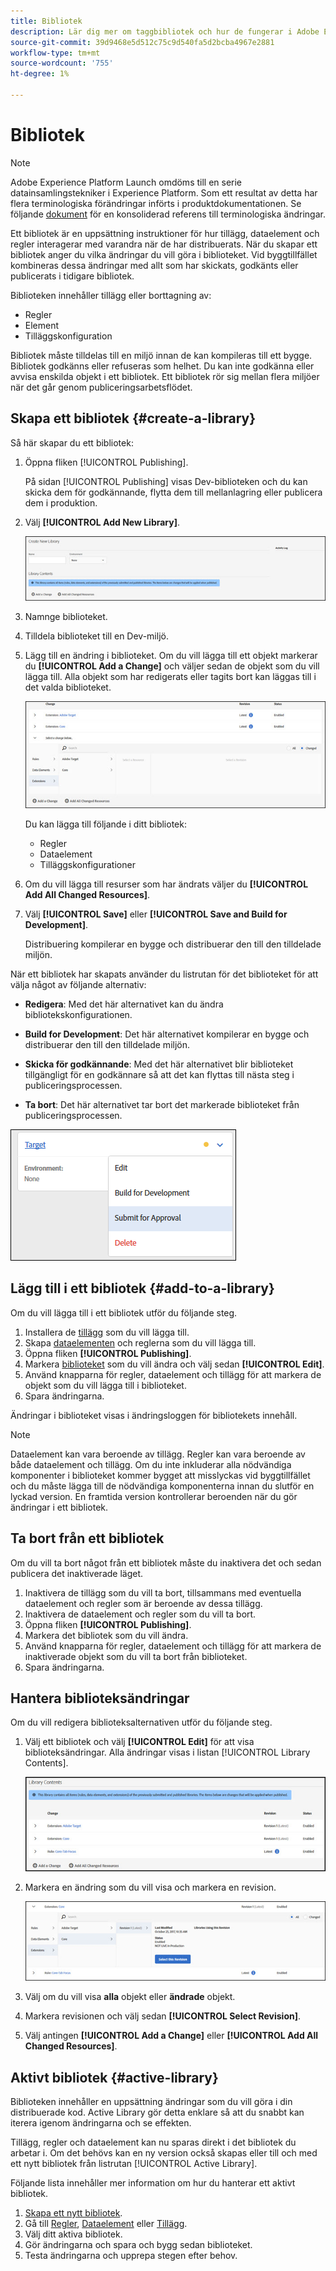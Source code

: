 ```yaml
---
title: Bibliotek
description: Lär dig mer om taggbibliotek och hur de fungerar i Adobe Experience Platform.
source-git-commit: 39d9468e5d512c75c9d540fa5d2bcba4967e2881
workflow-type: tm+mt
source-wordcount: '755'
ht-degree: 1%

---
```


# Bibliotek

>[!NOTE]
>
>Adobe Experience Platform Launch omdöms till en serie datainsamlingstekniker i Experience Platform. Som ett resultat av detta har flera terminologiska förändringar införts i produktdokumentationen. Se följande [dokument](../../term-updates.md) för en konsoliderad referens till terminologiska ändringar.

Ett bibliotek är en uppsättning instruktioner för hur tillägg, dataelement och regler interagerar med varandra när de har distribuerats. När du skapar ett bibliotek anger du vilka ändringar du vill göra i biblioteket. Vid byggtillfället kombineras dessa ändringar med allt som har skickats, godkänts eller publicerats i tidigare bibliotek.

Biblioteken innehåller tillägg eller borttagning av:

* Regler
* Element
* Tilläggskonfiguration

Bibliotek måste tilldelas till en miljö innan de kan kompileras till ett bygge. Bibliotek godkänns eller refuseras som helhet. Du kan inte godkänna eller avvisa enskilda objekt i ett bibliotek. Ett bibliotek rör sig mellan flera miljöer när det går genom publiceringsarbetsflödet.

## Skapa ett bibliotek {#create-a-library}

Så här skapar du ett bibliotek:

1. Öppna fliken [!UICONTROL Publishing].

   På sidan [!UICONTROL Publishing] visas Dev-biblioteken och du kan skicka dem för godkännande, flytta dem till mellanlagring eller publicera dem i produktion.

1. Välj **[!UICONTROL Add New Library]**.

   ![](../../images/library-create.jpg)

1. Namnge biblioteket.
1. Tilldela biblioteket till en Dev-miljö.
1. Lägg till en ändring i biblioteket.
Om du vill lägga till ett objekt markerar du **[!UICONTROL Add a Change]** och väljer sedan de objekt som du vill lägga till. Alla objekt som har redigerats eller tagits bort kan läggas till i det valda biblioteket.

   ![](../../images/library-add-change.jpg)

   Du kan lägga till följande i ditt bibliotek:

   * Regler
   * Dataelement
   * Tilläggskonfigurationer

1. Om du vill lägga till resurser som har ändrats väljer du **[!UICONTROL Add All Changed Resources]**.
1. Välj **[!UICONTROL Save]** eller **[!UICONTROL Save and Build for Development]**.

   Distribuering kompilerar en bygge och distribuerar den till den tilldelade miljön.

När ett bibliotek har skapats använder du listrutan för det biblioteket för att välja något av följande alternativ:

* **Redigera**: Med det här alternativet kan du ändra bibliotekskonfigurationen.

* **Build for Development**: Det här alternativet kompilerar en bygge och distribuerar den till den tilldelade miljön.

* **Skicka för godkännande**: Med det här alternativet blir biblioteket tillgängligt för en godkännare så att det kan flyttas till nästa steg i publiceringsprocessen.

* **Ta bort**: Det här alternativet tar bort det markerade biblioteket från publiceringsprocessen.

![](../../images/library-menu.png)

## Lägg till i ett bibliotek {#add-to-a-library}

Om du vill lägga till i ett bibliotek utför du följande steg.

1. Installera de [tillägg](../managing-resources/extensions/overview.md) som du vill lägga till.
1. Skapa [dataelementen](../managing-resources/data-elements.md) och reglerna som du vill lägga till.
1. Öppna fliken **[!UICONTROL Publishing]**.
1. Markera [biblioteket](libraries.md) som du vill ändra och välj sedan **[!UICONTROL Edit]**.
1. Använd knapparna för regler, dataelement och tillägg för att markera de objekt som du vill lägga till i biblioteket.
1. Spara ändringarna.

Ändringar i biblioteket visas i ändringsloggen för bibliotekets innehåll.

>[!NOTE]
>
>Dataelement kan vara beroende av tillägg. Regler kan vara beroende av både dataelement och tillägg. Om du inte inkluderar alla nödvändiga komponenter i biblioteket kommer bygget att misslyckas vid byggtillfället och du måste lägga till de nödvändiga komponenterna innan du slutför en lyckad version. En framtida version kontrollerar beroenden när du gör ändringar i ett bibliotek.

## Ta bort från ett bibliotek

Om du vill ta bort något från ett bibliotek måste du inaktivera det och sedan publicera det inaktiverade läget.

1. Inaktivera de tillägg som du vill ta bort, tillsammans med eventuella dataelement och regler som är beroende av dessa tillägg.
1. Inaktivera de dataelement och regler som du vill ta bort.
1. Öppna fliken **[!UICONTROL Publishing]**.
1. Markera det bibliotek som du vill ändra.
1. Använd knapparna för regler, dataelement och tillägg för att markera de inaktiverade objekt som du vill ta bort från biblioteket.
1. Spara ändringarna.

## Hantera biblioteksändringar

Om du vill redigera biblioteksalternativen utför du följande steg.

1. Välj ett bibliotek och välj **[!UICONTROL Edit]** för att visa biblioteksändringar. Alla ändringar visas i listan [!UICONTROL Library Contents].

   ![](../../images/library-contents.jpg)

1. Markera en ändring som du vill visa och markera en revision.

   ![](../../images/library-contents-revision.jpg)

1. Välj om du vill visa **alla** objekt eller **ändrade** objekt.
1. Markera revisionen och välj sedan **[!UICONTROL Select Revision]**.
1. Välj antingen **[!UICONTROL Add a Change]** eller **[!UICONTROL Add All Changed Resources]**.

## Aktivt bibliotek {#active-library}

Biblioteken innehåller en uppsättning ändringar som du vill göra i din distribuerade kod. Active Library gör detta enklare så att du snabbt kan iterera igenom ändringarna och se effekten.

Tillägg, regler och dataelement kan nu sparas direkt i det bibliotek du arbetar i. Om det behövs kan en ny version också skapas eller till och med ett nytt bibliotek från listrutan [!UICONTROL Active Library].

Följande lista innehåller mer information om hur du hanterar ett aktivt bibliotek.

1. [Skapa ett nytt bibliotek](libraries.md#create-a-library).
1. Gå till [Regler](../managing-resources/rules.md), [Dataelement](../managing-resources/data-elements.md) eller [Tillägg](../managing-resources/extensions/overview.md).
1. Välj ditt aktiva bibliotek.
1. Gör ändringarna och spara och bygg sedan biblioteket.
1. Testa ändringarna och upprepa stegen efter behov.
